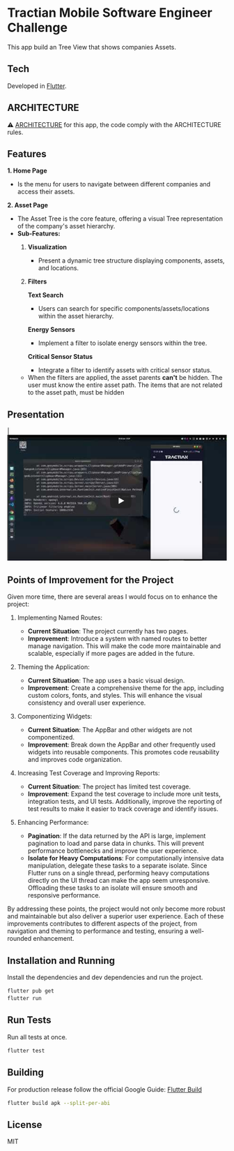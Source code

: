 # Tractian Mobile Software Engineer Challenge

This app build an Tree View that shows companies Assets.

## Tech

Developed in [Flutter].

## ARCHITECTURE 

⚠️  [ARCHITECTURE](./ARCHITECTURE.md) for this app, the code comply with the ARCHITECTURE rules.

## Features

**1. Home Page**

- Is the menu for users to navigate between different companies and access  their assets.

**2. Asset Page**

- The Asset Tree is the core feature, offering a visual Tree representation of the company's asset hierarchy.
- **Sub-Features:**
    1. **Visualization**
        - Present a dynamic tree structure displaying components, assets, and locations.
    2. **Filters**
        
        **Text Search**
        
        - Users can search for specific components/assets/locations within the asset hierarchy.
        
        **Energy Sensors**
        
        - Implement a filter to isolate energy sensors within the tree.
        
        **Critical Sensor Status**
        
        - Integrate a filter to identify assets with critical sensor status.
    - When the filters are applied, the asset parents **can't** be hidden. The user must know the entire asset path. The items that are not related to the asset path, must be hidden




## Presentation

| [![IMAGE ALT TEXT HERE](./readme_assets/video-2024-11-20_13-55.png)](https://youtu.be/cVyekOuV38c)            


## Points of Improvement for the Project
Given more time, there are several areas I would focus on to enhance the project:

1. Implementing Named Routes:

    - **Current Situation**: The project currently has two pages.
    - **Improvement**: Introduce a system with named routes to better manage navigation. This will make the code more maintainable and scalable, especially if more pages are added in the future.

2. Theming the Application:

    - **Current Situation**: The app uses a basic visual design.
    - **Improvement**: Create a comprehensive theme for the app, including custom colors, fonts, and styles. This will enhance the visual consistency and overall user experience.

3. Componentizing Widgets:

    - **Current Situation**: The AppBar and other widgets are not componentized.
    - **Improvement**: Break down the AppBar and other frequently used widgets into reusable components. This promotes code reusability and improves code organization.

4. Increasing Test Coverage and Improving Reports:

    - **Current Situation**: The project has limited test coverage.
    - **Improvement**: Expand the test coverage to include more unit tests, integration tests, and UI tests. Additionally, improve the reporting of test results to make it easier to track coverage and identify issues.

5. Enhancing Performance:

    - **Pagination**: If the data returned by the API is large, implement pagination to load and parse data in chunks. This will prevent performance bottlenecks and improve the user experience.
    - **Isolate for Heavy Computations**: For computationally intensive data manipulation, delegate these tasks to a separate isolate. Since Flutter runs on a single thread, performing heavy computations directly on the UI thread can make the app seem unresponsive. Offloading these tasks to an isolate will ensure smooth and responsive performance.

By addressing these points, the project would not only become more robust and maintainable but also deliver a superior user experience. Each of these improvements contributes to different aspects of the project, from navigation and theming to performance and testing, ensuring a well-rounded enhancement.


## Installation and Running

Install the dependencies and dev dependencies and run the project.

```sh
flutter pub get
flutter run
```

## Run Tests
Run all tests at once.

```sh
flutter test
```


## Building 

For production release follow the official Google Guide: [Flutter Build]

```sh
flutter build apk --split-per-abi
```


## License

MIT

[Flutter]: <https://flutter.dev/>
[Flutter Build]: <https://docs.flutter.dev/deployment/android>

